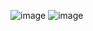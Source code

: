 ![image](https://github.com/Rahul-chaurasiya/Leetcode-Practice-Problem/assets/77222540/88258393-9fa6-4b16-86be-278ab846f737)
![image](https://github.com/Rahul-chaurasiya/Leetcode-Practice-Problem/assets/77222540/6265e7d4-4276-4b83-8c23-26731e4d20a3)
